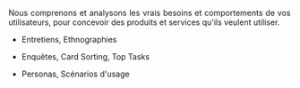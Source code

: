 <p style=text-align:justify>Nous comprenons et analysons les vrais besoins et comportements de vos utilisateurs, pour concevoir des produits et services qu'ils veulent utiliser.</p>

* Entretiens, Ethnographies


* Enquêtes, Card Sorting, Top Tasks

  
* Personas, Scénarios d'usage